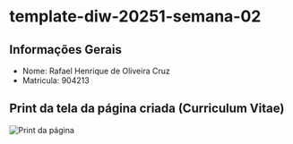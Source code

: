 # template-diw-20251-semana-02

## Informações Gerais
- Nome: Rafael Henrique de Oliveira Cruz
- Matricula: 904213

## Print da tela da página criada (Curriculum Vitae)

![Print da página](images/print.png)
